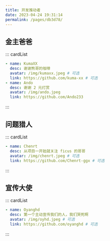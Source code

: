 ```yaml
---
title: 开发推动者
date: 2023-04-24 19:31:14
permalink: /pages/db3d78/
---
```


## 金主爸爸

::: cardList
```yaml
- name: KumaXX
  desc: 谢谢熊哥的咖啡
  avatar: /img/kumaxx.jpeg # 可选
  link: https://github.com/kuma-xx # 可选
- name: Ando
  desc: 谢谢 2 元打赏
  avatar: /img/ando.jpeg
  link: https://github.com/Ando233
```
:::

## 问题猎人

::: cardList
```yaml
- name: Chenrt
  desc: 从项目一开始就关注 ficus 的哥哥
  avatar: /img/chenrt.jpeg # 可选
  link: https://github.com/Chenrt-ggx # 可选
```
:::

## 宣传大使
::: cardList
```yaml
- name: Oyanghd
  desc: 第一个主动宣传我们的人，我们哭死啊
  avatar: /img/oyhd.jpeg # 可选
  link: https://github.com/oyanghd # 可选
```
:::